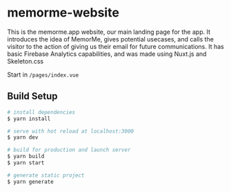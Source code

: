 # memorme-website
This is the memorme.app website, our main landing page for the app. It introduces the idea of MemorMe, gives potential usecases, and calls the visitor to the action of giving us their email for future communications. It has basic Firebase Analytics capabilities, and was made using Nuxt.js and Skeleton.css

Start in `/pages/index.vue`

## Build Setup

```bash
# install dependencies
$ yarn install

# serve with hot reload at localhost:3000
$ yarn dev

# build for production and launch server
$ yarn build
$ yarn start

# generate static project
$ yarn generate
```

